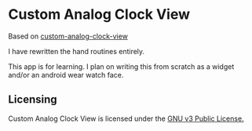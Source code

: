 # Custom Analog Clock View


Based on [custom-analog-clock-view](https://github.com/rosenpin/custom-analog-clock-view)

I have rewritten the hand routines entirely.

This app is for learning. I plan on writing this from scratch as a widget and/or an android wear watch face.


## Licensing
Custom Analog Clock View is licensed under the [GNU v3 Public License.](LICENSE)


